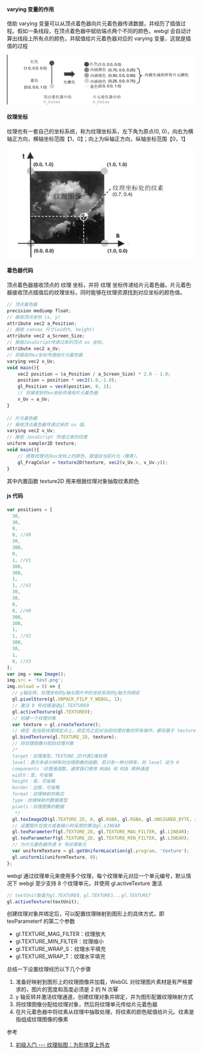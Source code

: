 #### varying 变量的作用

借助 varying 变量可以从顶点着色器向片元着色器传递数据，并经历了插值过程。假如一条线段，在顶点着色器中赋给端点两个不同的颜色，webgl 会自动计算出线段上所有点的颜色，并赋值给片元着色器对应的 varying 变量，这就是插值的过程

![](../../assets/webgl-wl-varying.png)

#### 纹理坐标

纹理也有一套自己的坐标系统，称为纹理坐标系，左下角为原点(0, 0)，向右为横轴正方向，横轴坐标范围【1，0】；向上为纵轴正方向，纵轴坐标范围【0，1】

![](../../assets/webgl-wl-coord.png)

#### 着色器代码

顶点着色器接收顶点的 纹理 坐标，并将 纹理 坐标传递给片元着色器。片元着色器接收顶点插值后的纹理坐标，同时能够在纹理资源找到对应坐标的颜色值。

```js
// 顶点着色器
precision mediump float;
// 接收顶点坐标 (x, y)
attribute vec2 a_Position;
// 接收 canvas 尺寸(width, height)
attribute vec2 a_Screen_Size;
// 接收JavaScript传递过来的顶点 uv 坐标。
attribute vec2 a_Uv;
// 将接收的uv坐标传递给片元着色器
varying vec2 v_Uv;
void main(){
    vec2 position = (a_Position / a_Screen_Size) * 2.0 - 1.0;
    position = position * vec2(1.0,-1.0);
    gl_Position = vec4(position, 0, 1);
    // 将接收到的uv坐标传递给片元着色器
    v_Uv = a_Uv;
}

// 片元着色器
// 接收顶点着色器传递过来的 uv 值。
varying vec2 v_Uv;
// 接收 JavaScript 传递过来的纹理
uniform sampler2D texture;
void main(){
    // 提取纹理对应uv坐标上的颜色，赋值给当前片元（像素）。
    gl_FragColor = texture2D(texture, vec2(v_Uv.x, v_Uv.y));
}
```

其中内置函数 texture2D 用来根据纹理对象抽取纹素颜色

#### js 代码

```js
var positions = [
  30,
  30,
  0,
  0, //V0
  30,
  300,
  0,
  1, //V1
  300,
  300,
  1,
  1, //V2
  30,
  30,
  0,
  0, //V0
  300,
  300,
  1,
  1, //V2
  300,
  30,
  1,
  0, //V3
];
var img = new Image();
img.src = 'test.png';
img.onload = () => {
  // y轴反转，纹理坐标的y轴与图片中的坐标系统的y轴方向相反
  gl.pixelStore(gl.UNPACK_FILP_Y_WEBGL, 1);
  // 激活 0 号纹理通道gl.TEXTURE0
  gl.activeTexture(gl.TEXTURE0);
  // 创建一个纹理对象
  var texture = gl.createTexture();
  // 绑定 到当前纹理绑定点上，绑定完之后对当前纹理对象的所有操作，都将基于 texture 对象
  gl.bindTexture(gl.TEXTURE_2D, texture);
  // 将纹理图像分配给纹理对象
  /* 
  target：纹理类型，TEXTURE_2D代表2维纹理
  level：表示多级分辨率的纹理图像的级数，若只有一种分辨率，则 level 设为 0
  components：纹理通道数，通常我们使用 RGBA 和 RGB 两种通道
  width：宽，可省略
  height：高，可省略
  border：边框，可省略
  format：纹理映射的格式
  type：纹理映射的数据类型
  pixels：纹理图像的数据
   */
  gl.texImage2D(gl.TEXTURE_2D, 0, gl.RGBA, gl.RGBA, gl.UNSIGNED_BYTE, img);
  // 设置图片在放大或者缩小时采用的算法gl.LINEAR
  gl.texParameterf(gl.TEXTURE_2D, gl.TEXTURE_MAG_FILTER, gl.LINEAR);
  gl.texParameterf(gl.TEXTURE_2D, gl.TEXTURE_MIN_FILTER, gl.LINEAR);
  // 为片元着色器传递 0 号纹理单元
  var uniformTexture = gl.getUniformLocation(gl.program, 'texture');
  gl.uniform1i(uniformTexture, 0);
};
```

webgl 通过纹理单元来使用多个纹理，每个纹理单元对应一个单元编号，默认情况下 webgl 至少支持 8 个纹理单元，并使用 gl.activeTexture 激活

```js
// textUnit取值为gl.TEXTURE0、gl.TEXTURE1...gl.TEXTURE7
gl.activeTexture(textUnit);
```

创建纹理对象并绑定后，可以配置纹理映射到图形上的具体方式，即 texParameterf 的第二个参数

- gl.TEXTURE_MAG_FILTER：纹理放大
- gl.TEXTURE_MIN_FILTER：纹理缩小
- gl.TEXTURE_WRAP_S：纹理水平填充
- gl.TEXTURE_WRAP_T：纹理水平填充

总结一下设置纹理经历以下几个步骤

1. 准备好映射到图形上的纹理图像并加载，WebGL 对纹理图片素材是有严格要求的，图片的宽度和高度必须是 2 的 N 次幂
2. y 轴反转并激活纹理通道，创建纹理对象并绑定，并为图形配置纹理映射方式
3. 将纹理图像分配给纹理对象，然后将纹理单元传给片元着色器
4. 在片元着色器中将纹素从纹理中抽取处理，将纹素的颜色赋值给片元。纹素是指组成纹理图像的像素

参考

1. [初级入门 --- 纹理贴图：为形体穿上外衣](https://juejin.cn/book/6844733755580481543/section/6844733755924414471)
